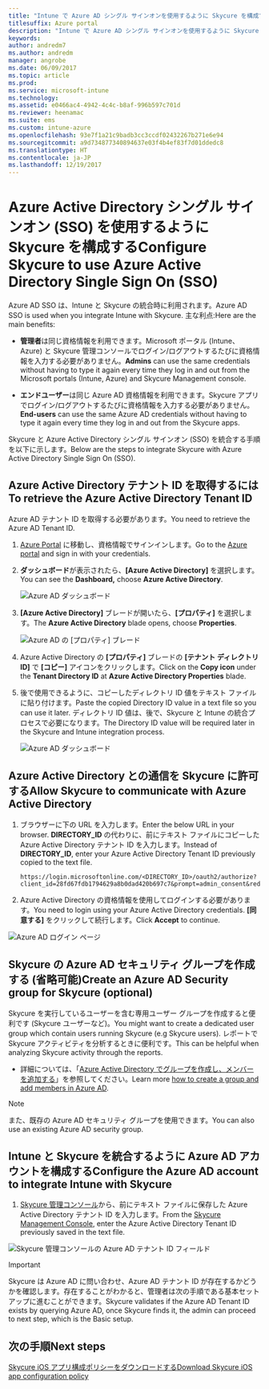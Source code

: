 ```yaml
---
title: "Intune で Azure AD シングル サインオンを使用するように Skycure を構成する"
titlesuffix: Azure portal
description: "Intune で Azure AD シングル サインオンを使用するように Skycure を構成する"
keywords: 
author: andredm7
ms.author: andredm
manager: angrobe
ms.date: 06/09/2017
ms.topic: article
ms.prod: 
ms.service: microsoft-intune
ms.technology: 
ms.assetid: e0466ac4-4942-4c4c-b8af-996b597c701d
ms.reviewer: heenamac
ms.suite: ems
ms.custom: intune-azure
ms.openlocfilehash: 93e7f1a21c9badb3cc3ccdf02432267b271e6e94
ms.sourcegitcommit: a9d734877340894637e03f4b4ef83f7d01ddedc8
ms.translationtype: HT
ms.contentlocale: ja-JP
ms.lasthandoff: 12/19/2017
---
```

# <a name="configure-skycure-to-use-azure-active-directory-single-sign-on-sso"></a><span data-ttu-id="808c6-103">Azure Active Directory シングル サインオン (SSO) を使用するように Skycure を構成する</span><span class="sxs-lookup"><span data-stu-id="808c6-103">Configure Skycure to use Azure Active Directory Single Sign On (SSO)</span></span>

<span data-ttu-id="808c6-104">Azure AD SSO は、Intune と Skycure の統合時に利用されます。</span><span class="sxs-lookup"><span data-stu-id="808c6-104">Azure AD SSO is used when you integrate Intune with Skycure.</span></span> <span data-ttu-id="808c6-105">主な利点:</span><span class="sxs-lookup"><span data-stu-id="808c6-105">Here are the main benefits:</span></span>

-   <span data-ttu-id="808c6-106">**管理者**は同じ資格情報を利用できます。Microsoft ポータル (Intune、Azure) と Skycure 管理コンソールでログイン/ログアウトするたびに資格情報を入力する必要がありません。</span><span class="sxs-lookup"><span data-stu-id="808c6-106">**Admins** can use the same credentials without having to type it again every time they log in and out from the Microsoft portals (Intune, Azure) and Skycure Management console.</span></span>

-   <span data-ttu-id="808c6-107">**エンドユーザー**は同じ Azure AD 資格情報を利用できます。Skycure アプリでログイン/ログアウトするたびに資格情報を入力する必要がありません。</span><span class="sxs-lookup"><span data-stu-id="808c6-107">**End-users** can use the same Azure AD credentials without having to type it again every time they log in and out from the Skycure apps.</span></span>

<span data-ttu-id="808c6-108">Skycure と Azure Active Directory シングル サインオン (SSO) を統合する手順を以下に示します。</span><span class="sxs-lookup"><span data-stu-id="808c6-108">Below are the steps to integrate Skycure with Azure Active Directory Single Sign On (SSO).</span></span>

## <a name="to-retrieve-the-azure-active-directory-tenant-id"></a><span data-ttu-id="808c6-109">Azure Active Directory テナント ID を取得するには</span><span class="sxs-lookup"><span data-stu-id="808c6-109">To retrieve the Azure Active Directory Tenant ID</span></span>

<span data-ttu-id="808c6-110">Azure AD テナント ID を取得する必要があります。</span><span class="sxs-lookup"><span data-stu-id="808c6-110">You need to retrieve the Azure AD Tenant ID.</span></span>

1.  <span data-ttu-id="808c6-111">[Azure Portal](https://portal.azure.com/) に移動し、資格情報でサインインします。</span><span class="sxs-lookup"><span data-stu-id="808c6-111">Go to the [Azure portal](https://portal.azure.com/) and sign in with your credentials.</span></span>

2.  <span data-ttu-id="808c6-112">**ダッシュボード**が表示されたら、**[Azure Active Directory]** を選択します。</span><span class="sxs-lookup"><span data-stu-id="808c6-112">You can see the **Dashboard,** choose **Azure Active Directory**.</span></span>

    ![Azure AD ダッシュボード](./media/skycure-sso-1.png)

3.  <span data-ttu-id="808c6-114">**[Azure Active Directory]** ブレードが開いたら、**[プロパティ]** を選択します。</span><span class="sxs-lookup"><span data-stu-id="808c6-114">The **Azure Active Directory** blade opens, choose **Properties**.</span></span>

    ![Azure AD の [プロパティ] ブレード](./media/skycure-sso-2.png)

4.  <span data-ttu-id="808c6-116">Azure Active Directory の **[プロパティ]** ブレードの **[テナント ディレクトリ ID]** で **[コピー]** アイコンをクリックします。</span><span class="sxs-lookup"><span data-stu-id="808c6-116">Click on the **Copy icon** under the **Tenant Directory ID** at **Azure Active Directory Properties** blade.</span></span>

5. <span data-ttu-id="808c6-117">後で使用できるように、コピーしたディレクトリ ID 値をテキスト ファイルに貼り付けます。</span><span class="sxs-lookup"><span data-stu-id="808c6-117">Paste the copied Directory ID value in a text file so you can use it later.</span></span> <span data-ttu-id="808c6-118">ディレクトリ ID 値は、後で、Skycure と Intune の統合プロセスで必要になります。</span><span class="sxs-lookup"><span data-stu-id="808c6-118">The Directory ID value will be required later in the Skycure and Intune integration process.</span></span>

    ![Azure AD ダッシュボード](./media/skycure-sso-3.png)

## <a name="allow-skycure-to-communicate-with-azure-active-directory"></a><span data-ttu-id="808c6-120">Azure Active Directory との通信を Skycure に許可する</span><span class="sxs-lookup"><span data-stu-id="808c6-120">Allow Skycure to communicate with Azure Active Directory</span></span>

1.  <span data-ttu-id="808c6-121">ブラウザーに下の URL を入力します。</span><span class="sxs-lookup"><span data-stu-id="808c6-121">Enter the below URL in your browser.</span></span> <span data-ttu-id="808c6-122">**DIRECTORY_ID** の代わりに、前にテキスト ファイルにコピーした Azure Active Directory テナント ID を入力します。</span><span class="sxs-lookup"><span data-stu-id="808c6-122">Instead of **DIRECTORY_ID**, enter your Azure Active Directory Tenant ID previously copied to the text file.</span></span>

        https://login.microsoftonline.com/<DIRECTORY_ID>/oauth2/authorize?client_id=28fd67fdb1794629a8b0dad420b697c7&prompt=admin_consent&redirect_uri=https%3A%2F%2Fmc.skycure.com%2Fapi%2Fexternal%2Fmdm%2Faad_app_consent%2Fmanagement_callback&response_type=code

2.  <span data-ttu-id="808c6-123">Azure Active Directory の資格情報を使用してログインする必要があります。</span><span class="sxs-lookup"><span data-stu-id="808c6-123">You need to login using your Azure Active Directory credentials.</span></span> <span data-ttu-id="808c6-124">**[同意する]** をクリックして続行します。</span><span class="sxs-lookup"><span data-stu-id="808c6-124">Click **Accept** to continue.</span></span>

![Azure AD ログイン ページ](./media/skycure-sso-4.png)

## <a name="create-an-azure-ad-security-group-for-skycure-optional"></a><span data-ttu-id="808c6-126">Skycure の Azure AD セキュリティ グループを作成する (省略可能)</span><span class="sxs-lookup"><span data-stu-id="808c6-126">Create an Azure AD Security group for Skycure (optional)</span></span>

<span data-ttu-id="808c6-127">Skycure を実行しているユーザーを含む専用ユーザー グループを作成すると便利です (Skycure ユーザーなど)。</span><span class="sxs-lookup"><span data-stu-id="808c6-127">You might want to create a dedicated user group which contain users running Skycure (e.g Skycure users).</span></span> <span data-ttu-id="808c6-128">レポートで Skycure アクティビティを分析するときに便利です。</span><span class="sxs-lookup"><span data-stu-id="808c6-128">This can be helpful when analyzing Skycure activity through the reports.</span></span>

-   <span data-ttu-id="808c6-129">詳細については、「[Azure Active Directory でグループを作成し、メンバーを追加する](https://docs.microsoft.com/azure/active-directory/active-directory-groups-create-azure-portal)」を参照してください。</span><span class="sxs-lookup"><span data-stu-id="808c6-129">Learn more [how to create a group and add members in Azure AD](https://docs.microsoft.com/azure/active-directory/active-directory-groups-create-azure-portal).</span></span>

> [!NOTE] 
> <span data-ttu-id="808c6-130">また、既存の Azure AD セキュリティ グループを使用できます。</span><span class="sxs-lookup"><span data-stu-id="808c6-130">You can also use an existing Azure AD security group.</span></span>

## <a name="configure-the-azure-ad-account-to-integrate-intune-with-skycure"></a><span data-ttu-id="808c6-131">Intune と Skycure を統合するように Azure AD アカウントを構成する</span><span class="sxs-lookup"><span data-stu-id="808c6-131">Configure the Azure AD account to integrate Intune with Skycure</span></span>

1.  <span data-ttu-id="808c6-132">[Skycure 管理コンソール](https://aad.skycure.com/)から、前にテキスト ファイルに保存した Azure Active Directory テナント ID を入力します。</span><span class="sxs-lookup"><span data-stu-id="808c6-132">From the [Skycure Management Console](https://aad.skycure.com/), enter the Azure Active Directory Tenant ID previously saved in the text file.</span></span>

![Skycure 管理コンソールの Azure AD テナント ID フィールド](./media/skycure-sso-5.png)

> [!IMPORTANT] 
> <span data-ttu-id="808c6-134">Skycure は Azure AD に問い合わせ、Azure AD テナント ID が存在するかどうかを確認します。存在することがわかると、管理者は次の手順である基本セットアップに進むことができます。</span><span class="sxs-lookup"><span data-stu-id="808c6-134">Skycure validates if the Azure AD Tenant ID exists by querying Azure AD, once Skycure finds it, the admin can proceed to next step, which is the Basic setup.</span></span>

## <a name="next-steps"></a><span data-ttu-id="808c6-135">次の手順</span><span class="sxs-lookup"><span data-stu-id="808c6-135">Next steps</span></span>

[<span data-ttu-id="808c6-136">Skycure iOS アプリ構成ポリシーをダウンロードする</span><span class="sxs-lookup"><span data-stu-id="808c6-136">Download Skycure iOS app configuration policy</span></span>](skycure-ios-app-configuration-policy-download.md)
